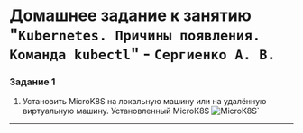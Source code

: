 # Домашнее задание к занятию "`Kubernetes. Причины появления. Команда kubectl`" - `Сергиенко А. В.`

### Задание 1
1. Установить MicroK8S на локальную машину или на удалённую виртуальную машину.
Установленный MicroK8S
![MicroK8S](https://github.com/SashkaSer/9-04/blob/main/img/prometeus_start.png)`

---